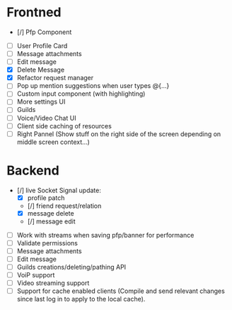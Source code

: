 # Frontned
- [/] Pfp Component
- [ ] User Profile Card
- [ ] Message attachments
- [ ] Edit message
- [x] Delete Message
- [x] Refactor request manager
- [ ] Pop up mention suggestions when user types @{...}
- [ ] Custom input component (with highlighting)
- [ ] More settings UI
- [ ] Guilds
- [ ] Voice/Video Chat UI
- [ ] Client side caching of resources
- [ ] Right Pannel (Show stuff on the right side of the screen depending on middle screen context...)

# Backend
- [/] live Socket Signal update:
    - [x] profile patch
    - [/] friend request/relation
    - [x] message delete
    - [/] message edit
- [ ] Work with streams when saving pfp/banner for performance
- [ ] Validate permissions
- [ ] Message attachments
- [ ] Edit message
- [ ] Guilds creations/deleting/pathing API
- [ ] VoiP support
- [ ] Video streaming support
- [ ] Support for cache enabled clients (Compile and send relevant changes since last log in to apply to the local cache).
